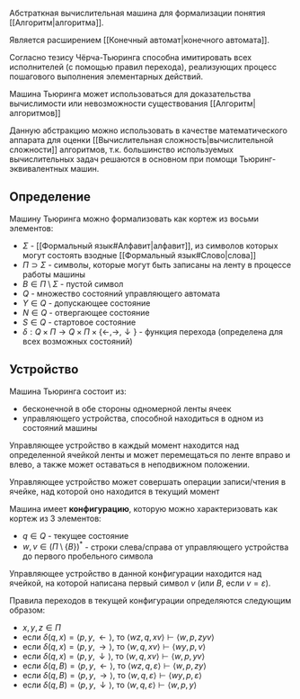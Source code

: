 Абстраткная вычислительная машина для формализации понятия [[Алгоритм|алгоритма]].

Является расширением [[Конечный автомат|конечного автомата]].

Согласно тезису Чёрча-Тьюринга способна имитировать всех исполнителей (с помощью правил перехода), реализующих процесс пошагового выполнения элементарных действий.

Машина Тьюринга может использоваться для доказательства вычислимости или невозможности существования [[Алгоритм|алгоритмов]]

Данную абстракцию можно использовать в качестве математического аппарата для оценки [[Вычислительная сложность|вычислительной сложности]] алгоритмов, т.к. большинство используемых вычислительных задач решаются в основном при помощи Тьюринг-эквивалентных машин.

## Определение

Машину Тьюринга можно формализовать как кортеж из восьми элементов:

- $\Sigma$ - [[Формальный язык#Алфавит|алфавит]], из символов которых могут состоять взодные [[Формальный язык#Слово|слова]]
- $\Pi \supset \Sigma$ - символы, которые могут быть записаны на ленту в процессе работы машины
- $B \in \Pi \setminus \Sigma$ - пустой символ
- $Q$ - множество состояний управляющего автомата
- $Y \in Q$ - допускающее состояние
- $N \in Q$ - отвергающее состояние
- $S \in Q$ - стартовое состояние
- $\delta : Q \times \Pi \rightarrow Q \times \Pi \times \{\leftarrow , \rightarrow , \downarrow \}$ - функция перехода (определена для всех возможных состояний)

## Устройство

Машина Тьюринга состоит из:

- бесконечной в обе стороны одномерной ленты ячеек
- управляющего устройства, способной находиться в одном из состояний машины

Управляющее устройство в каждый момент находится над определенной ячейкой ленты и может перемещаться по ленте вправо и влево, а также может оставаться в неподвижном положении.

Управляющее устройство может совершать операции записи/чтения в ячейке, над которой оно находится в текущий момент

Машина имеет **конфигурацию**, которую можно характеризовать как кортеж из 3 элементов:

- $q \in Q$ - текущее состояние
- $w, v \in (\Pi \setminus \{B\})^*$ - строки слева/справа от управляющего устройства до первого пробельного символа

Управляющее устройство в данной конфигурации находится над ячейкой, на которой написана первый символ $v$ (или $B$, если $v = \varepsilon$).

Правила переходов в текущей конфигурации определяются следующим образом:

- $x , y , z \in \Pi$
- если $\delta(q, x) = \langle p , y , \leftarrow \rangle$, то $\langle wz , q , xv \rangle \vdash \langle w , p , zyv \rangle$
- если $\delta(q, x) = \langle p , y , \rightarrow \rangle$, то $\langle w , q , xv \rangle \vdash \langle wy , p , v \rangle$ 
- если $\delta(q, x) = \langle p , y , \downarrow \rangle$, то $\langle w , q , xv \rangle \vdash \langle w , p , yv \rangle$ 
- если $\delta(q, B) = \langle p , y , \leftarrow \rangle$, то $\langle wz , q , \varepsilon \rangle \vdash \langle w , p , zy \rangle$
- если $\delta(q, B) = \langle p , y , \rightarrow \rangle$, то $\langle w , q , \varepsilon \rangle \vdash \langle wy , p , \varepsilon \rangle$ 
- если $\delta(q, B) = \langle p , y , \downarrow \rangle$, то $\langle w , q , \varepsilon \rangle \vdash \langle w , p , y \rangle$ 